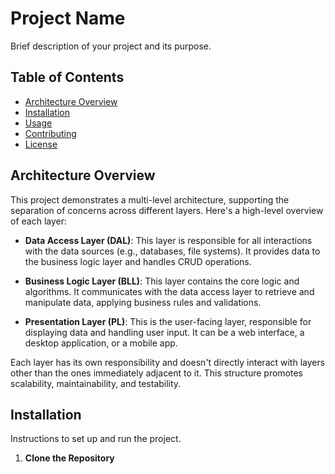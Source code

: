 # Project Name

Brief description of your project and its purpose.

## Table of Contents
- [Architecture Overview](#architecture-overview)
- [Installation](#installation)
- [Usage](#usage)
- [Contributing](#contributing)
- [License](#license)

## Architecture Overview

This project demonstrates a multi-level architecture, supporting the separation of concerns across different layers. Here's a high-level overview of each layer:

- **Data Access Layer (DAL)**: This layer is responsible for all interactions with the data sources (e.g., databases, file systems). It provides data to the business logic layer and handles CRUD operations.

- **Business Logic Layer (BLL)**: This layer contains the core logic and algorithms. It communicates with the data access layer to retrieve and manipulate data, applying business rules and validations.

- **Presentation Layer (PL)**: This is the user-facing layer, responsible for displaying data and handling user input. It can be a web interface, a desktop application, or a mobile app.

Each layer has its own responsibility and doesn't directly interact with layers other than the ones immediately adjacent to it. This structure promotes scalability, maintainability, and testability.

## Installation

Instructions to set up and run the project.

1. **Clone the Repository**
   ```bash
   
